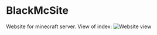 # BlackMcSite
Website for minecraft server.
View of index:
![Website view](https://previews.dropbox.com/p/thumb/ACGera_sYFhypAI4KVzP1SCO2uERD6YBcAASXdwxipl6hibLTKp6dU9X5O62uMU8NwM82aShEKCQwi2CJyy6Pb3foFgFCyRstndawItcte6kUYJbCWBQbAjOVwm-MvWJxjFBgRDL_eHMq5ubUCEqd9ujakjBAj7WgKgSrE0NKlBUTW2RTF-WUxWLKaBBtJimXhDcyDkNB3EDmnihJ6mP9aWofmpkTAIAPhUN2tzEfpTV4Zuo-rh450WVawMsBZfJVP6EPAAecf95OCGiiLLTjkGPNVokcK51pF3E5U9U_jwd0cf4Pr0GmS_Z_Z5xOXTmYUDlfPeOjzA2346ybpL1OP9j/p.gif)



